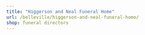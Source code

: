 ```yaml
---
title: "Higgerson and Neal Funeral Home"
url: /belleville/higgerson-and-neal-funeral-home/
shop: funeral directors
---
```


